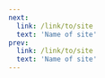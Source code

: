 ```yaml
---
next:
  link: /link/to/site
  text: 'Name of site'
prev:
  link: /link/to/site
  text: 'Name of site'
---
```

